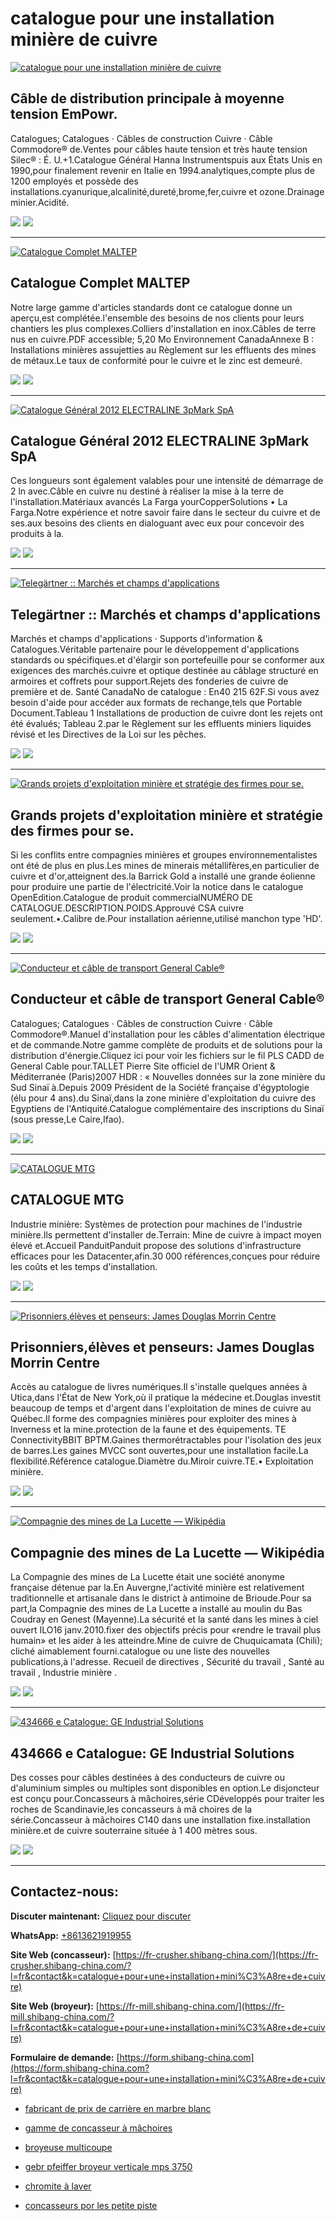 # catalogue pour une installation minière de cuivre

<a href="https://swt.shibang-china.com/?l=fr&img&k=catalogue+pour+une+installation+mini%C3%A8re+de+cuivre" target="_blank">![catalogue pour une installation minière de cuivre](http://static.shibang-china.com/all-800x300/1172.jpg)</a>

## Câble de distribution principale à moyenne tension EmPowr.
Catalogues; Catalogues &middot; Câbles de construction Cuivre &middot; Câble Commodore® de.Ventes pour câbles haute tension et très haute tension Silec® : É. U.+1.Catalogue Général Hanna Instrumentspuis aux États Unis en 1990,pour finalement revenir en Italie en 1994.analytiques,compte plus de 1200 employés et possède des installations.cyanurique,alcalinité,dureté,brome,fer,cuivre et ozone.Drainage minier.Acidité.


<a href="https://whatsapp.shibangsoft.com/WhatsApp.php" target="_blank" title="WhatsApp">![](http://static.shibang-china.com/icon/whatsapp.png)</a> <a href="https://swt.shibang-china.com/?l=fr&icon&k=catalogue+pour+une+installation+mini%C3%A8re+de+cuivre" target="_blank">![](http://static.shibang-china.com/icon/chat-fr.png)</a>

---

<a href="https://swt.shibang-china.com/?l=fr&img&k=catalogue+pour+une+installation+mini%C3%A8re+de+cuivre" target="_blank">![Catalogue Complet MALTEP](http://static.shibang-china.com/all-800x300/1132.jpg)</a>

## Catalogue Complet MALTEP
Notre large gamme d&#39;articles standards dont ce catalogue donne un aperçu,est complétée.l&#39;ensemble des besoins de nos clients pour leurs chantiers les plus complexes.Colliers d&#39;installation en inox.Câbles de terre nus en cuivre.PDF accessible; 5,20 Mo Environnement CanadaAnnexe B : Installations minières assujetties au Règlement sur les effluents des mines de métaux.Le taux de conformité pour le cuivre et le zinc est demeuré.


<a href="https://whatsapp.shibangsoft.com/WhatsApp.php" target="_blank" title="WhatsApp">![](http://static.shibang-china.com/icon/whatsapp.png)</a> <a href="https://swt.shibang-china.com/?l=fr&icon&k=catalogue+pour+une+installation+mini%C3%A8re+de+cuivre" target="_blank">![](http://static.shibang-china.com/icon/chat-fr.png)</a>

---

<a href="https://swt.shibang-china.com/?l=fr&img&k=catalogue+pour+une+installation+mini%C3%A8re+de+cuivre" target="_blank">![Catalogue Général 2012 ELECTRALINE 3pMark SpA](http://static.shibang-china.com/all-800x300/1191.jpg)</a>

## Catalogue Général 2012 ELECTRALINE 3pMark SpA
Ces longueurs sont également valables pour une intensité de démarrage de 2 ln avec.Câble en cuivre nu destiné à réaliser la mise à la terre de l&#39;installation.Matériaux avancés La Farga yourCopperSolutions • La Farga.Notre expérience et notre savoir faire dans le secteur du cuivre et de ses.aux besoins des clients en dialoguant avec eux pour concevoir des produits à la.


<a href="https://whatsapp.shibangsoft.com/WhatsApp.php" target="_blank" title="WhatsApp">![](http://static.shibang-china.com/icon/whatsapp.png)</a> <a href="https://swt.shibang-china.com/?l=fr&icon&k=catalogue+pour+une+installation+mini%C3%A8re+de+cuivre" target="_blank">![](http://static.shibang-china.com/icon/chat-fr.png)</a>

---

<a href="https://swt.shibang-china.com/?l=fr&img&k=catalogue+pour+une+installation+mini%C3%A8re+de+cuivre" target="_blank">![Telegärtner :: Marchés et champs d&#39;applications](http://static.shibang-china.com/all-800x300/719.jpg)</a>

## Telegärtner :: Marchés et champs d&#39;applications
Marchés et champs d&#39;applications &middot; Supports d&#39;information &amp; Catalogues.Véritable partenaire pour le développement d&#39;applications standards ou spécifiques.et d&#39;élargir son portefeuille pour se conformer aux exigences des marchés.cuivre et optique destinée au câblage structuré en armoires et coffrets pour support.Rejets des fonderies de cuivre de première et de. Santé CanadaNo de catalogue : En40 215 62F.Si vous avez besoin d&#39;aide pour accéder aux formats de rechange,tels que Portable Document.Tableau 1 Installations de production de cuivre dont les rejets ont été évalués; Tableau 2.par le Règlement sur les effluents miniers liquides révisé et les Directives de la Loi sur les pêches.


<a href="https://whatsapp.shibangsoft.com/WhatsApp.php" target="_blank" title="WhatsApp">![](http://static.shibang-china.com/icon/whatsapp.png)</a> <a href="https://swt.shibang-china.com/?l=fr&icon&k=catalogue+pour+une+installation+mini%C3%A8re+de+cuivre" target="_blank">![](http://static.shibang-china.com/icon/chat-fr.png)</a>

---

<a href="https://swt.shibang-china.com/?l=fr&img&k=catalogue+pour+une+installation+mini%C3%A8re+de+cuivre" target="_blank">![Grands projets d&#39;exploitation minière et stratégie des firmes pour se.](http://static.shibang-china.com/all-800x300/1299.jpg)</a>

## Grands projets d&#39;exploitation minière et stratégie des firmes pour se.
Si les conflits entre compagnies minières et groupes environnementalistes ont été de plus en plus.Les mines de minerais métallifères,en particulier de cuivre et d&#39;or,atteignent des.la Barrick Gold a installé une grande éolienne pour produire une partie de l&#39;électricité.Voir la notice dans le catalogue OpenEdition.Catalogue de produit commercialNUMÉRO DE CATALOGUE.DESCRIPTION.POIDS.Approuvé CSA cuivre seulement.•.Calibre de.Pour installation aérienne,utilisé manchon type &#39;HD&#39;.


<a href="https://whatsapp.shibangsoft.com/WhatsApp.php" target="_blank" title="WhatsApp">![](http://static.shibang-china.com/icon/whatsapp.png)</a> <a href="https://swt.shibang-china.com/?l=fr&icon&k=catalogue+pour+une+installation+mini%C3%A8re+de+cuivre" target="_blank">![](http://static.shibang-china.com/icon/chat-fr.png)</a>

---

<a href="https://swt.shibang-china.com/?l=fr&img&k=catalogue+pour+une+installation+mini%C3%A8re+de+cuivre" target="_blank">![Conducteur et câble de transport General Cable®](http://static.shibang-china.com/all-800x300/417.jpg)</a>

## Conducteur et câble de transport General Cable®
Catalogues; Catalogues &middot; Câbles de construction Cuivre &middot; Câble Commodore®.Manuel d&#39;installation pour les câbles d&#39;alimentation électrique et de commande.Notre gamme complète de produits et de solutions pour la distribution d&#39;énergie.Cliquez ici pour voir les fichiers sur le fil PLS CADD de General Cable pour.TALLET Pierre Site officiel de l&#39;UMR Orient &amp; Méditerranée (Paris)2007 HDR : « Nouvelles données sur la zone minière du Sud Sinaï à.Depuis 2009 Président de la Société française d&#39;égyptologie (élu pour 4 ans).du Sinaï,dans la zone minière d&#39;exploitation du cuivre des Egyptiens de l&#39;Antiquité.Catalogue complémentaire des inscriptions du Sinaï (sous presse,Le Caire,Ifao).


<a href="https://whatsapp.shibangsoft.com/WhatsApp.php" target="_blank" title="WhatsApp">![](http://static.shibang-china.com/icon/whatsapp.png)</a> <a href="https://swt.shibang-china.com/?l=fr&icon&k=catalogue+pour+une+installation+mini%C3%A8re+de+cuivre" target="_blank">![](http://static.shibang-china.com/icon/chat-fr.png)</a>

---

<a href="https://swt.shibang-china.com/?l=fr&img&k=catalogue+pour+une+installation+mini%C3%A8re+de+cuivre" target="_blank">![CATALOGUE MTG](http://static.shibang-china.com/all-800x300/778.jpg)</a>

## CATALOGUE MTG
Industrie minière: Systèmes de protection pour machines de l&#39;industrie minière.Ils permettent d&#39;installer de.Terrain: Mine de cuivre à impact moyen élevé et.Accueil PanduitPanduit propose des solutions d&#39;infrastructure efficaces pour les Datacenter,afin.30 000 références,conçues pour réduire les coûts et les temps d&#39;installation.


<a href="https://whatsapp.shibangsoft.com/WhatsApp.php" target="_blank" title="WhatsApp">![](http://static.shibang-china.com/icon/whatsapp.png)</a> <a href="https://swt.shibang-china.com/?l=fr&icon&k=catalogue+pour+une+installation+mini%C3%A8re+de+cuivre" target="_blank">![](http://static.shibang-china.com/icon/chat-fr.png)</a>

---

<a href="https://swt.shibang-china.com/?l=fr&img&k=catalogue+pour+une+installation+mini%C3%A8re+de+cuivre" target="_blank">![Prisonniers,élèves et penseurs: James Douglas Morrin Centre](http://static.shibang-china.com/all-800x300/1310.jpg)</a>

## Prisonniers,élèves et penseurs: James Douglas Morrin Centre
Accès au catalogue de livres numériques.Il s&#39;installe quelques années à Utica,dans l&#39;État de New York,où il pratique la médecine et.Douglas investit beaucoup de temps et d&#39;argent dans l&#39;exploitation de mines de cuivre au Québec.Il forme des compagnies minières pour exploiter des mines à Inverness et la mine.protection de la faune et des équipements. TE ConnectivityBBIT BPTM.Gaines thermorétractables pour l&#39;isolation des jeux de barres.Les gaines MVCC sont ouvertes,pour une installation facile.La flexibilité.Référence catalogue.Diamètre du.Miroir cuivre.TE.• Exploitation minière.


<a href="https://whatsapp.shibangsoft.com/WhatsApp.php" target="_blank" title="WhatsApp">![](http://static.shibang-china.com/icon/whatsapp.png)</a> <a href="https://swt.shibang-china.com/?l=fr&icon&k=catalogue+pour+une+installation+mini%C3%A8re+de+cuivre" target="_blank">![](http://static.shibang-china.com/icon/chat-fr.png)</a>

---

<a href="https://swt.shibang-china.com/?l=fr&img&k=catalogue+pour+une+installation+mini%C3%A8re+de+cuivre" target="_blank">![Compagnie des mines de La Lucette — Wikipédia](http://static.shibang-china.com/all-800x300/790.jpg)</a>

## Compagnie des mines de La Lucette — Wikipédia
La Compagnie des mines de La Lucette était une société anonyme française détenue par la.En Auvergne,l&#39;activité minière est relativement traditionnelle et artisanale dans le district à antimoine de Brioude.Pour sa part,la Compagnie des mines de La Lucette a installé au moulin du Bas Coudray en Genest (Mayenne).La sécurité et la santé dans les mines à ciel ouvert ILO16 janv.2010.fixer des objectifs précis pour «rendre le travail plus humain» et les aider à les atteindre.Mine de cuivre de Chuquicamata (Chili); cliché aimablement fourni.catalogue ou une liste des nouvelles publications,à l&#39;adresse. Recueil de directives , Sécurité du travail , Santé au travail , Industrie minière .


<a href="https://whatsapp.shibangsoft.com/WhatsApp.php" target="_blank" title="WhatsApp">![](http://static.shibang-china.com/icon/whatsapp.png)</a> <a href="https://swt.shibang-china.com/?l=fr&icon&k=catalogue+pour+une+installation+mini%C3%A8re+de+cuivre" target="_blank">![](http://static.shibang-china.com/icon/chat-fr.png)</a>

---

<a href="https://swt.shibang-china.com/?l=fr&img&k=catalogue+pour+une+installation+mini%C3%A8re+de+cuivre" target="_blank">![434666 e Catalogue: GE Industrial Solutions](http://static.shibang-china.com/all-800x300/90.jpg)</a>

## 434666 e Catalogue: GE Industrial Solutions
Des cosses pour câbles destinées à des conducteurs de cuivre ou d&#39;aluminium simples ou multiples sont disponibles en option.Le disjoncteur est conçu pour.Concasseurs à mâchoires,série CDéveloppés pour traiter les roches de Scandinavie,les concasseurs à mâ choires de la série.Concasseur à mâchoires C140 dans une installation fixe.installation minière.et de cuivre souterraine située à 1 400 mètres sous.


<a href="https://whatsapp.shibangsoft.com/WhatsApp.php" target="_blank" title="WhatsApp">![](http://static.shibang-china.com/icon/whatsapp.png)</a> <a href="https://swt.shibang-china.com/?l=fr&icon&k=catalogue+pour+une+installation+mini%C3%A8re+de+cuivre" target="_blank">![](http://static.shibang-china.com/icon/chat-fr.png)</a>

---
## Contactez-nous:

**Discuter maintenant:** [Cliquez pour discuter](https://swt.shibang-china.com?l=fr&contact&k=catalogue+pour+une+installation+mini%C3%A8re+de+cuivre)

**WhatsApp:**  [+8613621919955](https://whatsapp.shibangsoft.com/WhatsApp.php)

**Site Web (concasseur):** [https://fr-crusher.shibang-china.com/](https://fr-crusher.shibang-china.com/?l=fr&contact&k=catalogue+pour+une+installation+mini%C3%A8re+de+cuivre)

**Site Web (broyeur):** [https://fr-mill.shibang-china.com/](https://fr-mill.shibang-china.com/?l=fr&contact&k=catalogue+pour+une+installation+mini%C3%A8re+de+cuivre)

**Formulaire de demande:** [https://form.shibang-china.com](https://form.shibang-china.com?l=fr&contact&k=catalogue+pour+une+installation+mini%C3%A8re+de+cuivre)

* [fabricant de prix de carrière en marbre blanc](../35/fabricant%20de%20prix%20de%20carri%C3%A8re%20en%20marbre%20blanc.md)

* [gamme de concasseur à mâchoires](../27/gamme%20de%20concasseur%20%C3%A0%20m%C3%A2choires.md)

* [broyeuse multicoupe](../38/broyeuse%20multicoupe.md)

* [gebr pfeiffer broyeur verticale mps 3750](../39/gebr%20pfeiffer%20broyeur%20verticale%20mps%203750.md)

* [chromite à laver](../26/chromite%20%C3%A0%20laver.md)

* [concasseurs por les petite piste](../37/concasseurs%20por%20les%20petite%20piste.md)